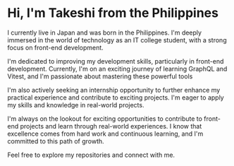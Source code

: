 <h1>Hi, I'm Takeshi from the Philippines</h1>

<p>I currently live in Japan and was born in the Philippines. I'm deeply immersed in the world of technology as an IT college student, with a strong focus on front-end development.</p>

<p>I'm dedicated to improving my development skills, particularly in front-end development. Currently, I'm on an exciting journey of learning GraphQL and Vitest, and I'm passionate about mastering these powerful tools</p>

<p>I'm also actively seeking an internship opportunity to further enhance my practical experience and contribute to exciting projects. I'm eager to apply my skills and knowledge in real-world projects.</p>

<p>I'm always on the lookout for exciting opportunities to contribute to front-end projects and learn through real-world experiences. I know that excellence comes from hard work and continuous learning, and I'm committed to this path of growth.</p>

<p>Feel free to explore my repositories and connect with me.</p>

